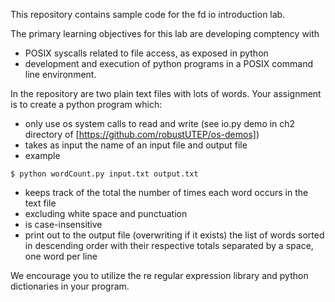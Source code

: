 This repository contains sample code for the fd io introduction lab.

The primary learning objectives for this lab are developing comptency with
* POSIX syscalls related to file access, as exposed in python
* development and execution of python programs in a POSIX command line environment.

In the repository are two plain text files with lots of words. Your
assignment is to create a python program which:
* only use os system calls to read and write (see io.py demo in ch2 directory of [https://github.com/robustUTEP/os-demos])
* takes as input the name of an input file and output file
* example

`$ python wordCount.py input.txt output.txt`
* keeps track of the total the number of times each word occurs in the text file 
* excluding white space and punctuation
* is case-insensitive
* print out to the output file (overwriting if it exists) the list of
  words sorted in descending order with their respective totals
  separated by a space, one word per line

We encourage you to utilize the re regular expression library and python dictionaries in your program.

